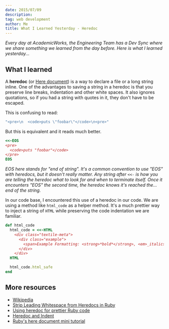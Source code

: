 ```yaml
---
date: 2015/07/09
description:
tag: web development
author: Me
title: What I Learned Yesterday - Heredoc
---
```


_Every day at AcademicWorks, the Engineering Team has a Dev Sync where we share something we learned from the day before. Here is what I learned yesterday..._

## What I learned

A **heredoc** (or [Here document](https://en.wikipedia.org/wiki/Here_document)) is a way to declare a file or a long string inline. One of the advantages to saving a string in a heredoc is that you preserve line breaks, indentation and other white spaces. It also ignores quotations, so if you had a string with quotes in it, they don't have to be escaped.

This is confusing to read:

```ruby
"<pre>\n  <code>puts \"foobar\"</code>\n<pre>"
```

But this is equivalent and it reads much better.

```ruby
<<-EOS
<pre>
  <code>puts "foobar"</code>
</pre>
EOS
```

_EOS here stands for "end of string". It's a common convention to use "EOS" with heredocs, but it doesn't really matter. Any string after `<<-` is how you are telling the heredoc what to look for and when to terminate itself. Once it encounters "EOS" the second time, the heredoc knows it's reached the... end of the string._

In our code base, I encountered this use of a heredoc in our code. We are using a method like `html_code` as a helper method. It's a much prettier way to inject a string of `HTML` while preserving the code indentation we are familiar.

```ruby
def html_code
  html_code = <<-HTML
    <div class="textile-meta">
      <div class="example">
        <span>Example Formatting: <strong>*bold*</strong>, <em>_italics_</em></span>
      </div>
    </div>
  HTML

  html_code.html_safe
end
```

## More resources

- [Wikipedia](https://en.wikipedia.org/wiki/Here_document)
- [Strip Leading Whitespace from Heredocs in Ruby](http://anti-pattern.com/strip-leading-whitespace-from-heredocs-in-ruby)
- [Using heredoc for prettier Ruby code](http://makandracards.com/makandra/1675-using-heredoc-for-prettier-ruby-code)
- [Heredoc and Indent](http://rubyquicktips.com/post/4438542511/heredoc-and-indent)
- [Ruby's here document mini tutorial](http://log.gmarik.info/2007/12/rubys-here-document-heredoc-mini.html)
